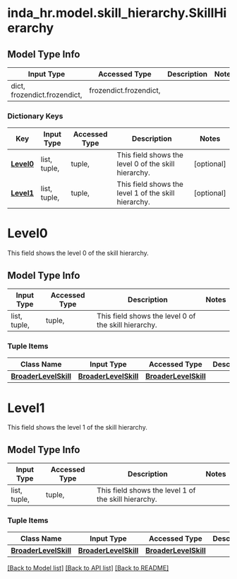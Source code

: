 # inda_hr.model.skill_hierarchy.SkillHierarchy

## Model Type Info
Input Type | Accessed Type | Description | Notes
------------ | ------------- | ------------- | -------------
dict, frozendict.frozendict,  | frozendict.frozendict,  |  | 

### Dictionary Keys
Key | Input Type | Accessed Type | Description | Notes
------------ | ------------- | ------------- | ------------- | -------------
**[Level0](#Level0)** | list, tuple,  | tuple,  | This field shows the level 0 of the skill hierarchy. | [optional] 
**[Level1](#Level1)** | list, tuple,  | tuple,  | This field shows the level 1 of the skill hierarchy. | [optional] 

# Level0

This field shows the level 0 of the skill hierarchy.

## Model Type Info
Input Type | Accessed Type | Description | Notes
------------ | ------------- | ------------- | -------------
list, tuple,  | tuple,  | This field shows the level 0 of the skill hierarchy. | 

### Tuple Items
Class Name | Input Type | Accessed Type | Description | Notes
------------- | ------------- | ------------- | ------------- | -------------
[**BroaderLevelSkill**](BroaderLevelSkill.md) | [**BroaderLevelSkill**](BroaderLevelSkill.md) | [**BroaderLevelSkill**](BroaderLevelSkill.md) |  | 

# Level1

This field shows the level 1 of the skill hierarchy.

## Model Type Info
Input Type | Accessed Type | Description | Notes
------------ | ------------- | ------------- | -------------
list, tuple,  | tuple,  | This field shows the level 1 of the skill hierarchy. | 

### Tuple Items
Class Name | Input Type | Accessed Type | Description | Notes
------------- | ------------- | ------------- | ------------- | -------------
[**BroaderLevelSkill**](BroaderLevelSkill.md) | [**BroaderLevelSkill**](BroaderLevelSkill.md) | [**BroaderLevelSkill**](BroaderLevelSkill.md) |  | 

[[Back to Model list]](../../README.md#documentation-for-models) [[Back to API list]](../../README.md#documentation-for-api-endpoints) [[Back to README]](../../README.md)


